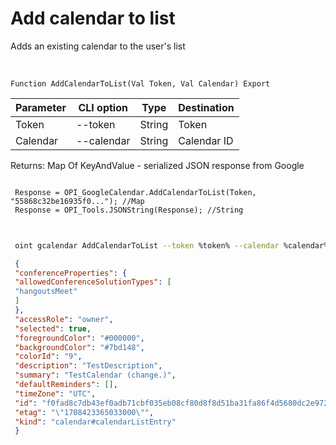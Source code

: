 ﻿---
sidebar_position: 2
---

# Add calendar to list
 Adds an existing calendar to the user's list


<br/>


`Function AddCalendarToList(Val Token, Val Calendar) Export`

 | Parameter | CLI option | Type | Destination |
 |-|-|-|-|
 | Token | --token | String | Token |
 | Calendar | --calendar | String | Calendar ID |

 
 Returns: Map Of KeyAndValue - serialized JSON response from Google





```bsl title="Code example"
 
 Response = OPI_GoogleCalendar.AddCalendarToList(Token, "55868c32be16935f0..."); //Map
 Response = OPI_Tools.JSONString(Response); //String
 
```
	


```sh title="CLI command example"
 
 oint gcalendar AddCalendarToList --token %token% --calendar %calendar%

```

```json title="Result"
 {
 "conferenceProperties": {
 "allowedConferenceSolutionTypes": [
 "hangoutsMeet"
 ]
 },
 "accessRole": "owner",
 "selected": true,
 "foregroundColor": "#000000",
 "backgroundColor": "#7bd148",
 "colorId": "9",
 "description": "TestDescription",
 "summary": "TestCalendar (change.)",
 "defaultReminders": [],
 "timeZone": "UTC",
 "id": "f0fad8c7db43ef0adb71cbf035eb08cf80d8f8d51ba31fa86f4d5680dc2e9725@group.calendar.google.com",
 "etag": "\"1708423365033000\"",
 "kind": "calendar#calendarListEntry"
 }
```
